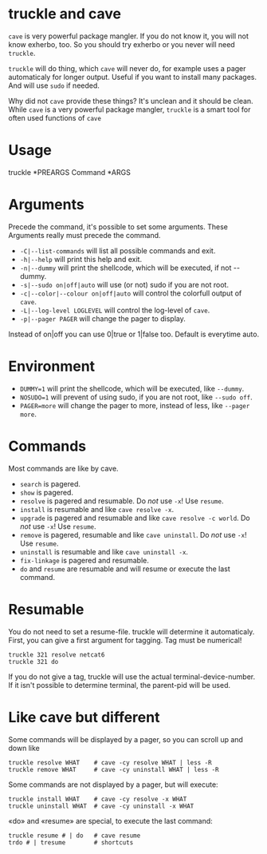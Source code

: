 truckle and cave
================

`cave` is very powerful package mangler.  If you do not know it, you will not know exherbo, too.  So you should try exherbo or you never will need `truckle`.

`truckle` will do thing, which `cave` will never do, for example uses a pager automaticaly for longer output.  Useful if you want to install many packages.  And will use `sudo` if needed.

Why did not `cave` provide these things?  It's unclean and it should be clean.  While `cave` is a very powerful package mangler, `truckle` is a smart tool for often used functions of `cave`

Usage
=====

truckle *PREARGS Command *ARGS

Arguments
=========

Precede the command, it's possible to set some arguments.
These Arguments really must precede the command.

- `-C|--list-commands` will list all possible commands and exit.
- `-h|--help` will print this help and exit.
- `-n|--dummy` will print the shellcode, which will be executed, if not --dummy.
- `-s|--sudo on|off|auto` will use (or not) sudo if you are not root.
- `-c|--color|--colour on|off|auto` will control the colorfull output of `cave`.
- `-L|--log-level LOGLEVEL` will control the log-level of `cave`.
- `-p|--pager PAGER` will change the pager to display.

Instead of on|off you can use 0|true or 1|false too.  Default is everytime auto.

Environment
===========

- `DUMMY=1` will print the shellcode, which will be executed, like `--dummy`.
- `NOSUDO=1` will prevent of using sudo, if you are not root, like `--sudo off`.
- `PAGER=more` will change the pager to more, instead of less, like `--pager more`.

Commands
========

Most commands are like by cave.

- `search` is pagered.
- `show` is pagered.
- `resolve` is pagered and resumable. Do *not* use `-x`! Use `resume`.
- `install` is resumable and like `cave resolve -x`.
- `upgrade` is pagered and resumable and like `cave resolve -c world`. Do *not* use `-x`! Use `resume`.
- `remove` is pagered, resumable and like `cave uninstall`. Do *not* use `-x`! Use `resume`.
- `uninstall` is resumable and like `cave uninstall -x`.
- `fix-linkage` is pagered and resumable.
- `do` and `resume` are resumable and will resume or execute the last command.

Resumable
=========

You do not need to set a resume-file. truckle will determine it automaticaly. First, you can give a first argument for tagging. Tag must be numerical!

	truckle 321 resolve netcat6
	truckle 321 do

If you do not give a tag, truckle will use the actual terminal-device-number. If it isn't possible to determine terminal, the parent-pid will be used.

Like cave but different
=======================

Some commands will be displayed by a pager, so you can scroll up and down like

	truckle resolve WHAT    # cave -cy resolve WHAT | less -R
	truckle remove WHAT     # cave -cy uninstall WHAT | less -R

Some commands are not displayed by a pager, but will execute:

	truckle install WHAT    # cave -cy resolve -x WHAT
	truckle uninstall WHAT  # cave -cy uninstall -x WHAT

«do» and «resume» are special, to execute the last command:

	truckle resume # | do   # cave resume
	trdo # | tresume        # shortcuts
